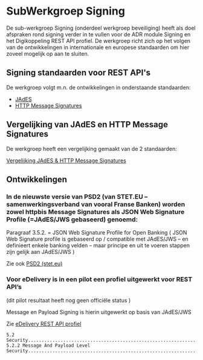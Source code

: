# SubWerkgroep Signing

De sub-werkgroep Signing (onderdeel werkgroep beveiliging) heeft als doel afspraken rond signing verder in te vullen voor de ADR module Signing en het Digikoppeling REST API profiel. 
De werkgroep richt zich op het volgen van de ontwikkelingen in internationale en europese standaarden om hier zoveel mogelijk op aan te sluiten.

## Signing standaarden voor REST API's

De werkgroep volgt m.n. de ontwikkelingen in onderstaande standaarden:

* [JAdES](https://www.etsi.org/deliver/etsi_ts/119100_119199/11918201/01.01.01_60/ts_11918201v010101p.pdf)
* [HTTP Message Signatures](https://datatracker.ietf.org/doc/html/draft-ietf-httpbis-message-signatures) 


## Vergelijking van JAdES en HTTP Message Signatures 

De werkgroep heeft een vergelijking gemaakt van de 2 standaarden:

[Vergelijking JAdES & HTTP Message Signatures](https://geonovum.github.io/KP-APIs/publicaties/REST_API_Signing_Standaarden/)


## Ontwikkelingen

### In de nieuwste versie van PSD2 (van STET.EU – samenwerkingsverband van vooral Franse Banken) worden zowel httpbis Message Signatures als JSON Web Signature Profile (=JAdES/JWS gebaseerd) genoemd:

Paragraaf 3.5.2.  = JSON Web Signature Profile for Open Banking 
( JSON Web Signature profile is gebaseerd op / compatible met JAdES/JWS – en definieert enkele banking velden – maar principe en uit te voeren stappen zijn gelijk aan JAdES/JWS )

Zie ook [PSD2 (stet.eu)](https://www.stet.eu/assets/files/PSD2/1-6-3/api-dsp2-stet-v1.6.3.1-part-1-framework.pdf)

###	Voor eDelivery is in een pilot een profiel uitgewerkt voor REST API’s

(dit pilot resultaat heeft nog geen officiële status )

Message en Payload Signing is hierin uitgewerkt op basis van JAdES/JWS

Zie [eDelivery REST API profiel](https://ec.europa.eu/digital-building-blocks/wikis/download/attachments/323290750/%28ISA2%29.%28eDelivery%29.%28Piloting%20a%20REST%20API%20extension%20of%20CEF%20eDelivery%29.%28ISA%C2%B2%20IPS%20REST%20API%20Profile%29.%28v1.0%29.pdf?api=v2)

```
5.2 Security..........................................................................................................................................................................16
5.2.2 Message And Payload Level Security..................................................................................................................................17
```







